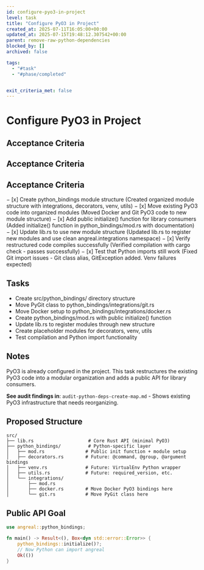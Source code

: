 ```yaml
---
id: configure-pyo3-in-project
level: task
title: "Configure PyO3 in Project"
created_at: 2025-07-11T16:05:00+00:00
updated_at: 2025-07-15T19:48:12.307542+00:00
parent: remove-raw-python-dependencies
blocked_by: []
archived: false

tags:
  - "#task"
  - "#phase/completed"


exit_criteria_met: false
---
```


# Configure PyO3 in Project

## Acceptance Criteria

## Acceptance Criteria

## Acceptance Criteria

− [x] Create python_bindings module structure (Created organized module structure with integrations, decorators, venv, utils)
− [x] Move existing PyO3 code into organized modules (Moved Docker and Git PyO3 code to new module structure)
− [x] Add public initialize() function for library consumers (Added initialize() function in python_bindings/mod.rs with documentation)
− [x] Update lib.rs to use new module structure (Updated lib.rs to register new modules and use clean angreal.integrations namespace)
− [x] Verify restructured code compiles successfully (Verified compilation with cargo check - passes successfully)
− [x] Test that Python imports still work (Fixed Git import issues - Git class alias, GitException added. Venv failures expected)

## Tasks

- Create src/python_bindings/ directory structure
- Move PyGit class to python_bindings/integrations/git.rs
- Move Docker setup to python_bindings/integrations/docker.rs
- Create python_bindings/mod.rs with public initialize() function
- Update lib.rs to register modules through new structure
- Create placeholder modules for decorators, venv, utils
- Test compilation and Python import functionality

## Notes

PyO3 is already configured in the project. This task restructures the existing PyO3 code into a modular organization and adds a public API for library consumers.

**See audit findings in**: `audit-python-deps-create-map.md` - Shows existing PyO3 infrastructure that needs reorganizing.

## Proposed Structure

```
src/
├── lib.rs                    # Core Rust API (minimal PyO3)
├── python_bindings/          # Python-specific layer
│   ├── mod.rs               # Public init function + module setup
│   ├── decorators.rs        # Future: @command, @group, @argument bindings
│   ├── venv.rs              # Future: VirtualEnv Python wrapper
│   ├── utils.rs             # Future: required_version, etc.
│   └── integrations/
│       ├── mod.rs
│       ├── docker.rs        # Move Docker PyO3 bindings here
│       └── git.rs           # Move PyGit class here
```

## Public API Goal

```rust
use angreal::python_bindings;

fn main() -> Result<(), Box<dyn std::error::Error>> {
    python_bindings::initialize()?;
    // Now Python can import angreal
    Ok(())
}
```